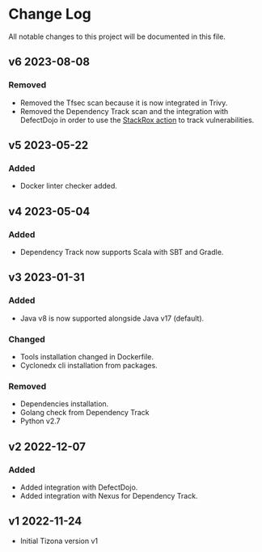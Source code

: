 # Change Log

All notable changes to this project will be documented in this file.

## v6 2023-08-08

### Removed

- Removed the Tfsec scan because it is now integrated in Trivy.
- Removed the Dependency Track scan and the integration with DefectDojo in order to use the [StackRox action](https://github.com/empathyco/stackrox-action) to track vulnerabilities.

## v5 2023-05-22

### Added

- Docker linter checker added.

## v4 2023-05-04

### Added

- Dependency Track now supports Scala with SBT and Gradle.

## v3 2023-01-31

### Added

- Java v8 is now supported alongside Java v17 (default).

### Changed

- Tools installation changed in Dockerfile.
- Cyclonedx cli installation from packages. 

### Removed

- Dependencies installation.
- Golang check from Dependency Track
- Python v2.7

## v2 2022-12-07

### Added

- Added integration with DefectDojo.
- Added integration with Nexus for Dependency Track.

## v1 2022-11-24

- Initial Tizona version v1